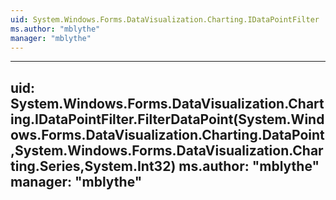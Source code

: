 ```yaml
---
uid: System.Windows.Forms.DataVisualization.Charting.IDataPointFilter
ms.author: "mblythe"
manager: "mblythe"
---
```


---
uid: System.Windows.Forms.DataVisualization.Charting.IDataPointFilter.FilterDataPoint(System.Windows.Forms.DataVisualization.Charting.DataPoint,System.Windows.Forms.DataVisualization.Charting.Series,System.Int32)
ms.author: "mblythe"
manager: "mblythe"
---
